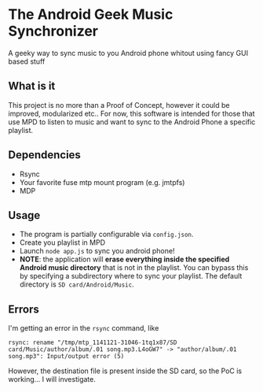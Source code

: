 # The Android Geek Music Synchronizer

A geeky way to sync music to you Android phone whitout using fancy GUI based stuff


## What is it

This project is no more than a Proof of Concept, however it could be improved, modularized etc.. For now, this software is intended for those that use MPD to listen to music and want to sync to the Android Phone a specific playlist.

## Dependencies

* Rsync
* Your favorite fuse mtp mount program (e.g. jmtpfs)
* MDP

## Usage

* The program is partially configurable via `config.json`.
* Create you playlist in MPD
* Launch `node app.js` to sync you android phone!
* **NOTE**: the application will **erase everything inside the specified Android music directory** that is not in the playlist. You can bypass this by specifying a subdirectory where to sync your playlist. The default directory is `SD card/Android/Music`.

## Errors

I'm getting an error in the `rsync` command, like

```
rsync: rename "/tmp/mtp_1141121-31046-1tq1x87/SD card/Music/author/album/.01 song.mp3.L4oGW7" -> "author/album/.01 song.mp3": Input/output error (5)
```

However, the destination file is present inside the SD card, so the PoC is working... I will investigate.
